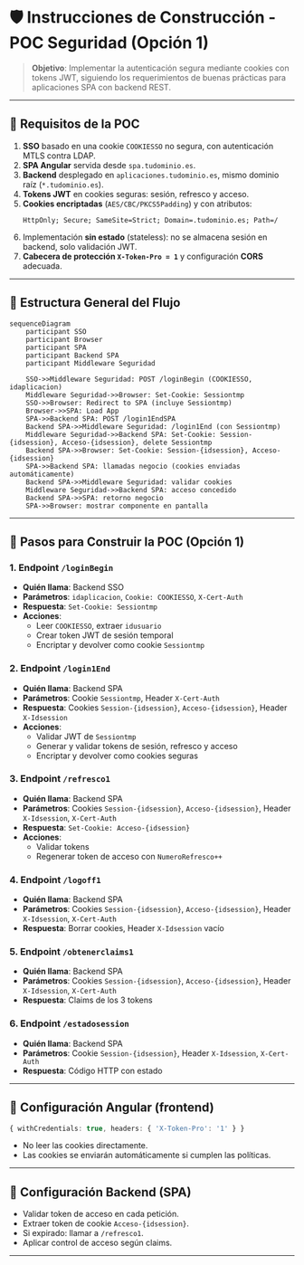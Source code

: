 
# 🛡️ Instrucciones de Construcción - POC Seguridad (Opción 1)

> **Objetivo**: Implementar la autenticación segura mediante cookies con tokens JWT, siguiendo los requerimientos de buenas prácticas para aplicaciones SPA con backend REST.

---

## 🔖 Requisitos de la POC

1. **SSO** basado en una cookie `COOKIESSO` no segura, con autenticación MTLS contra LDAP.
2. **SPA Angular** servida desde `spa.tudominio.es`.
3. **Backend** desplegado en `aplicaciones.tudominio.es`, mismo dominio raíz (`*.tudominio.es`).
4. **Tokens JWT** en cookies seguras: sesión, refresco y acceso.
5. **Cookies encriptadas** (`AES/CBC/PKCS5Padding`) y con atributos:
   ```
   HttpOnly; Secure; SameSite=Strict; Domain=.tudominio.es; Path=/
   ```
6. Implementación **sin estado** (stateless): no se almacena sesión en backend, solo validación JWT.
7. **Cabecera de protección `X-Token-Pro = 1`** y configuración **CORS** adecuada.

---

## 📐 Estructura General del Flujo

```mermaid
sequenceDiagram
    participant SSO
    participant Browser
    participant SPA
    participant Backend SPA
    participant Middleware Seguridad

    SSO->>Middleware Seguridad: POST /loginBegin (COOKIESSO, idaplicacion)
    Middleware Seguridad->>Browser: Set-Cookie: Sessiontmp
    SSO->>Browser: Redirect to SPA (incluye Sessiontmp)
    Browser->>SPA: Load App
    SPA->>Backend SPA: POST /login1EndSPA
    Backend SPA->>Middleware Seguridad: /login1End (con Sessiontmp)
    Middleware Seguridad->>Backend SPA: Set-Cookie: Session-{idsession}, Acceso-{idsession}, delete Sessiontmp
    Backend SPA->>Browser: Set-Cookie: Session-{idsession}, Acceso-{idsession}
    SPA->>Backend SPA: llamadas negocio (cookies enviadas automáticamente)
    Backend SPA->>Middleware Seguridad: validar cookies
    Middleware Seguridad->>Backend SPA: acceso concedido
    Backend SPA->>SPA: retorno negocio
    SPA->>Browser: mostrar componente en pantalla
```

---

## 🧱 Pasos para Construir la POC (Opción 1)

### 1. Endpoint `/loginBegin`
- **Quién llama**: Backend SSO
- **Parámetros**: `idaplicacion`, `Cookie: COOKIESSO`, `X-Cert-Auth`
- **Respuesta**: `Set-Cookie: Sessiontmp`
- **Acciones**:
  - Leer `COOKIESSO`, extraer `idusuario`
  - Crear token JWT de sesión temporal
  - Encriptar y devolver como cookie `Sessiontmp`

### 2. Endpoint `/login1End`
- **Quién llama**: Backend SPA
- **Parámetros**: Cookie `Sessiontmp`, Header `X-Cert-Auth`
- **Respuesta**: Cookies `Session-{idsession}`, `Acceso-{idsession}`, Header `X-Idsession`
- **Acciones**:
  - Validar JWT de `Sessiontmp`
  - Generar y validar tokens de sesión, refresco y acceso
  - Encriptar y devolver como cookies seguras

### 3. Endpoint `/refresco1`
- **Quién llama**: Backend SPA
- **Parámetros**: Cookies `Session-{idsession}`, `Acceso-{idsession}`, Header `X-Idsession`, `X-Cert-Auth`
- **Respuesta**: `Set-Cookie: Acceso-{idsession}`
- **Acciones**:
  - Validar tokens
  - Regenerar token de acceso con `NumeroRefresco++`

### 4. Endpoint `/logoff1`
- **Quién llama**: Backend SPA
- **Parámetros**: Cookies `Session-{idsession}`, `Acceso-{idsession}`, Header `X-Idsession`, `X-Cert-Auth`
- **Respuesta**: Borrar cookies, Header `X-Idsession` vacío

### 5. Endpoint `/obtenerclaims1`
- **Quién llama**: Backend SPA
- **Parámetros**: Cookies `Session-{idsession}`, `Acceso-{idsession}`, Header `X-Idsession`, `X-Cert-Auth`
- **Respuesta**: Claims de los 3 tokens

### 6. Endpoint `/estadosession`
- **Quién llama**: Backend SPA
- **Parámetros**: Cookie `Session-{idsession}`, Header `X-Idsession`, `X-Cert-Auth`
- **Respuesta**: Código HTTP con estado

---

## 🧩 Configuración Angular (frontend)

```ts
{ withCredentials: true, headers: { 'X-Token-Pro': '1' } }
```

- No leer las cookies directamente.
- Las cookies se enviarán automáticamente si cumplen las políticas.

---

## 🧩 Configuración Backend (SPA)

- Validar token de acceso en cada petición.
- Extraer token de cookie `Acceso-{idsession}`.
- Si expirado: llamar a `/refresco1`.
- Aplicar control de acceso según claims.

---
